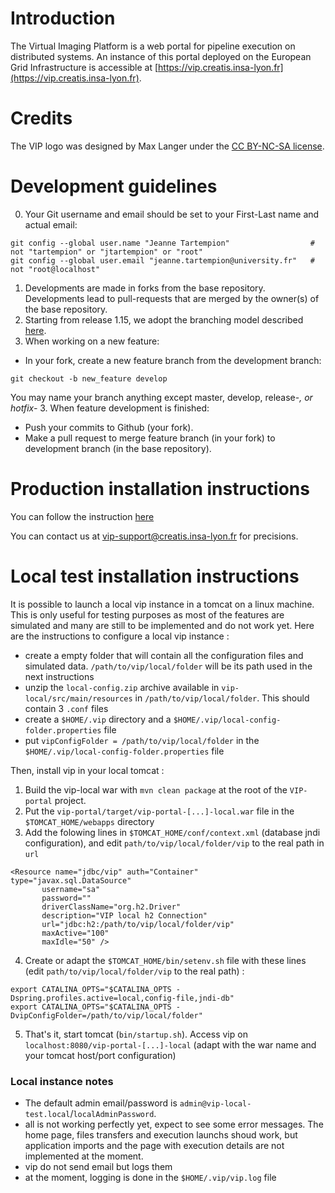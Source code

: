 # Introduction
The Virtual Imaging Platform is a web portal for pipeline execution on
distributed systems. An instance of this portal deployed on the
European Grid Infrastructure is accessible at
[https://vip.creatis.insa-lyon.fr](https://vip.creatis.insa-lyon.fr).

# Credits

The VIP logo was designed by Max Langer under the [CC BY-NC-SA license](https://creativecommons.org/licenses/by-nc-sa/2.0/).

# Development guidelines

0. Your Git username and email should be set to your First-Last name and actual email:
```
git config --global user.name "Jeanne Tartempion"                  # not "tartempion" or "jtartempion" or "root"
git config --global user.email "jeanne.tartempion@university.fr"   # not "root@localhost"
```
1. Developments are made in forks from the base repository. Developments lead to pull-requests that are merged by the owner(s) of the base repository.
2. Starting from release 1.15, we adopt the branching model described [here](http://nvie.com/posts/a-successful-git-branching-model). 
3. When working on a new feature: 
* In your fork, create a new feature branch from the development branch:
```
git checkout -b new_feature develop
```
You may name your branch anything except master, develop, release-*, or hotfix-*
3. When feature development is finished:
* Push your commits to Github (your fork).
* Make a pull request to merge feature branch (in your fork) to development branch (in the base repository).

# Production installation instructions

You can follow the instruction [here](https://github.com/virtual-imaging-platform/Complementary-tools/blob/develop/README.md)

You can contact us at [vip-support@creatis.insa-lyon.fr](vip-support@creatis.insa-lyon.fr) for precisions.

# Local test installation instructions

It is possible to launch a local vip instance in a tomcat on a linux machine.
This is only useful for testing purposes as most of the features are simulated and many are still to be implemented and do not work yet.
Here are the instructions to configure a local vip instance :
- create a empty folder that will contain all the configuration files and simulated data. `/path/to/vip/local/folder` will be its path used in the next instructions
- unzip the `local-config.zip` archive available in `vip-local/src/main/resources` in `/path/to/vip/local/folder`. This should contain 3 `.conf` files
- create a `$HOME/.vip` directory and a `$HOME/.vip/local-config-folder.properties` file
- put `vipConfigFolder = /path/to/vip/local/folder` in the `$HOME/.vip/local-config-folder.properties` file

Then, install vip in your local tomcat :

1. Build the vip-local war with `mvn clean package` at the root of the `VIP-portal` project.
2. Put the `vip-portal/target/vip-portal-[...]-local.war` file in the `$TOMCAT_HOME/webapps` directory
3. Add the folowing lines in `$TOMCAT_HOME/conf/context.xml` (database jndi configuration), and edit `path/to/vip/local/folder/vip` to the real path in `url`
```
<Resource name="jdbc/vip" auth="Container"  type="javax.sql.DataSource" 
       username="sa"     
       password="" 
       driverClassName="org.h2.Driver" 
       description="VIP local h2 Connection" 
       url="jdbc:h2:/path/to/vip/local/folder/vip" 
       maxActive="100" 
       maxIdle="50" />
```
4. Create or adapt the `$TOMCAT_HOME/bin/setenv.sh` file with these lines (edit `path/to/vip/local/folder/vip` to the real path) :

```
export CATALINA_OPTS="$CATALINA_OPTS -Dspring.profiles.active=local,config-file,jndi-db"
export CATALINA_OPTS="$CATALINA_OPTS -DvipConfigFolder=/path/to/vip/local/folder"
```

5. That's it, start tomcat (`bin/startup.sh`). Access vip on `localhost:8080/vip-portal-[...]-local` (adapt with the war name and your tomcat host/port configuration)

### Local instance notes

- The default admin email/password is `admin@vip-local-test.local`/`localAdminPassword`.
- all is not working perfectly yet, expect to see some error messages. The home page, files transfers and execution launchs shoud work, but application imports and the page with execution details are not implemented at the moment.
- vip do not send email but logs them
- at the moment, logging is done in the `$HOME/.vip/vip.log` file







